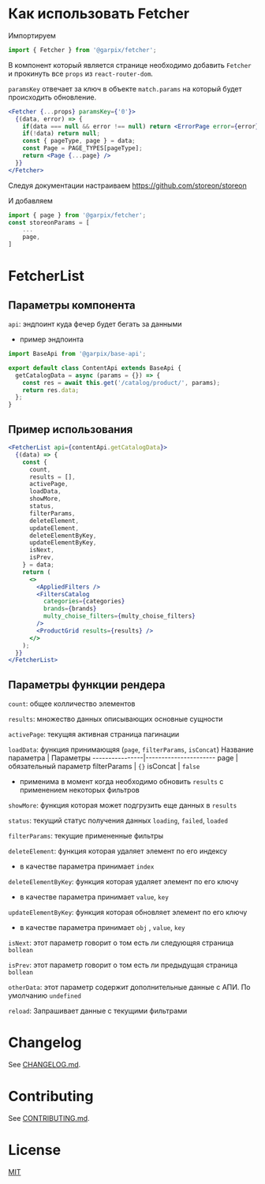 # Как использовать Fetcher

Импортируем
```js
import { Fetcher } from '@garpix/fetcher';
```
В компонент который является странице необходимо добавить ```Fetcher``` и прокинуть все
```props``` из ```react-router-dom```.

```paramsKey``` отвечает за ключ в объекте ```match.params``` на который будет происходить обновление.

```jsx
<Fetcher {...props} paramsKey={'0'}>
  {(data, error) => {
    if(data === null && error !== null) return <ErrorPage error={error} />
    if(!data) return null;
    const { pageType, page } = data;
    const Page = PAGE_TYPES[pageType];
    return <Page {...page} />
  }}
</Fetcher>
```

Следуя документации настраиваем https://github.com/storeon/storeon

И добавляем

```js
import { page } from '@garpix/fetcher';
const storeonParams = [
    ...
    page,
]
```

# FetcherList

## Параметры компонента

`api`: эндпоинт куда фечер будет бегать за данными

- пример эндпоинта

```javascript
import BaseApi from '@garpix/base-api';

export default class ContentApi extends BaseApi {
  getCatalogData = async (params = {}) => {
    const res = await this.get('/catalog/product/', params);
    return res.data;
  };
}
```

## Пример использования

```jsx
<FetcherList api={contentApi.getCatalogData}>
  {(data) => {
    const {
      count,
      results = [],
      activePage,
      loadData,
      showMore,
      status,
      filterParams,
      deleteElement,
      updateElement,
      deleteElementByKey,
      updateElementByKey,
      isNext,
      isPrev,
    } = data;
    return (
      <>
        <AppliedFilters />
        <FiltersCatalog
          categories={categories}
          brands={brands}
          multy_choise_filters={multy_choise_filters}
        />
        <ProductGrid results={results} />
      </>
    );
  }}
</FetcherList>
```

## Параметры функции рендера

`count`: общее колличество элементов

`results`: множество данных описывающих основные сущности

`activePage`: текущяя активная страница пагинации

`loadData`: функция принимающяя (`page`, `filterParams`, `isConcat`)
Название параметра | Параметры
----------------|----------------------
page | обязательный параметр
filterParams | `{}`
isConcat | `false`

- применима в момент когда необходимо обновить `results` с применением некоторых фильтров

`showMore`: функция которая может подгрузить еще данных в `results`

`status`: текущий статус получения данных `loading`, `failed`, `loaded`

`filterParams`: текущие примененные фильтры

`deleteElement`: функция которая удаляет элемент по его индексу

- в качестве параметра принимает `index`

`deleteElementByKey`: функция которая удаляет элемент по его ключу

- в качестве параметра принимает `value`, `key`

`updateElementByKey`: функция которая обновляет элемент по его ключу

- в качестве параметра принимает `obj` , `value`, `key`

`isNext`: этот параметр говорит о том есть ли следующяя страница `bollean`

`isPrev`: этот параметр говорит о том есть ли предыдущая страница `bollean`

`otherData`: этот параметр содержит дополнительные данные с АПИ. По умолчанию `undefined`

`reload`: Запрашивает данные с текущими фильтрами

# Changelog

See [CHANGELOG.md](CHANGELOG.md).

# Contributing

See [CONTRIBUTING.md](CONTRIBUTING.md).

# License

[MIT](LICENSE)
